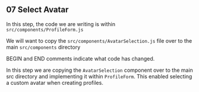 ## 07 Select Avatar

In this step, the code we are writing is within `src/components/ProfileForm.js`

We will want to copy the `src/components/AvatarSelection.js` file over to the main `src/components` directory

BEGIN and END comments indicate what code has changed.

In this step we are copying the `AvatarSelection` component over
to the main src directory and implementing it within `ProfileForm`.
This enabled selecting a custom avatar when creating profiles.
